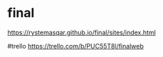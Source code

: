 # final
https://rystemasqar.github.io/final/sites/index.html



#trello
https://trello.com/b/PUC55T8l/finalweb
